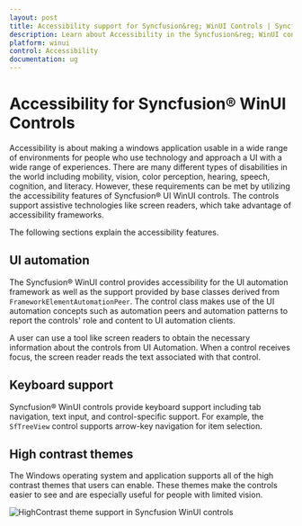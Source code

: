 ```yaml
---
layout: post
title: Accessibility support for Syncfusion&reg; WinUI Controls | Syncfusion&reg;
description: Learn about Accessibility in the Syncfusion&reg; WinUI controls, including UI automation, Keyboard, and HighContrast theme support.
platform: winui
control: Accessibility
documentation: ug
---
```


# Accessibility for Syncfusion&reg; WinUI Controls

Accessibility is about making a windows application usable in a wide range of environments for people who use technology and approach a UI with a wide range of experiences. There are many different types of disabilities in the world including mobility, vision, color perception, hearing, speech, cognition, and literacy. However, these requirements can be met by utilizing the accessibility features of Syncfusion&reg; UI WinUI controls. The controls support assistive technologies like screen readers, which take advantage of accessibility frameworks.

The following sections explain the accessibility features.

## UI automation

The Syncfusion&reg; WinUI control provides accessibility for the UI automation framework as well as the support provided by base classes derived from `FrameworkElementAutomationPeer`. The control class makes use of the UI automation concepts such as automation peers and automation patterns to report the controls' role and content to UI automation clients.

A user can use a tool like screen readers to obtain the necessary information about the controls from UI Automation. When a control receives focus, the screen reader reads the text associated with that control. 

## Keyboard support

Syncfusion&reg; WinUI controls provide keyboard support including tab navigation, text input, and control-specific support. For example, the `SfTreeView` control supports arrow-key navigation for item selection.

## High contrast themes

The Windows operating system and application supports all of the high contrast themes that users can enable. These themes make the controls easier to see and are especially useful for people with limited vision.

![HighContrast theme support in Syncfusion WinUI controls](Common-images/winui-highcontrast-controls.png)






